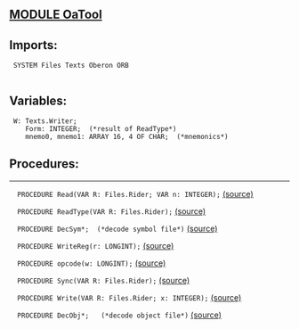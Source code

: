
## [MODULE OaTool](https://github.com/io-core/Build/blob/main/OaTool.Mod)

  ## Imports:
` SYSTEM Files Texts Oberon ORB`

```
```
## Variables:
```
 W: Texts.Writer;
    Form: INTEGER;  (*result of ReadType*)
    mnemo0, mnemo1: ARRAY 16, 4 OF CHAR;  (*mnemonics*)

```
## Procedures:
---

`  PROCEDURE Read(VAR R: Files.Rider; VAR n: INTEGER);` [(source)](https://github.com/io-orig/System/blob/main/OaTool.Mod#L15)


`  PROCEDURE ReadType(VAR R: Files.Rider);` [(source)](https://github.com/io-orig/System/blob/main/OaTool.Mod#L21)


`  PROCEDURE DecSym*;  (*decode symbol file*)` [(source)](https://github.com/io-orig/System/blob/main/OaTool.Mod#L67)


`  PROCEDURE WriteReg(r: LONGINT);` [(source)](https://github.com/io-orig/System/blob/main/OaTool.Mod#L108)


`  PROCEDURE opcode(w: LONGINT);` [(source)](https://github.com/io-orig/System/blob/main/OaTool.Mod#L118)


`  PROCEDURE Sync(VAR R: Files.Rider);` [(source)](https://github.com/io-orig/System/blob/main/OaTool.Mod#L153)


`  PROCEDURE Write(VAR R: Files.Rider; x: INTEGER);` [(source)](https://github.com/io-orig/System/blob/main/OaTool.Mod#L158)


`  PROCEDURE DecObj*;   (*decode object file*)` [(source)](https://github.com/io-orig/System/blob/main/OaTool.Mod#L162)

